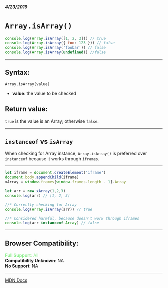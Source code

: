 ##### 4/23/2019
# `Array.isArray()`

```js
console.log(Array.isArray([1, 2, 3])) // true
console.log(Array.isArray({ foo: 123 })) // false
console.log(Array.isArray('foobar')) // false
console.log(Array.isArray(undefined)) //false
```

---

## Syntax:
`Array.isArray(value)`

* **value**: the value to be checked

## Return value:
`true` is the value is an Array; otherwise `false`.

---

## `instanceof` vs `isArray`
When checking for Array instance, `Array.isArray()` is preferred over `instanceof` because it works through `iframes`.

---

```js
let iframe = document.createElement('iframe')
document.body.appendChild(iframe)
xArray = window.frames[window.frames.length - 1].Array

let arr = new xArray(1,2,3) 
console.log(arr) // [1, 2, 3]

//* Correctly checking for Array
console.log(Array.isArray(arr)) // true

//* Considered harmful, because doesn't work through iframes
console.log(arr instanceof Array) // false
```

---

## Browser Compatibility:
<span style="color: lightgreen">**Full Support**: All</span>  
**Compatibility Unknown**: NA  
**No Support**: NA

---

[MDN Docs](https://developer.mozilla.org/en-US/docs/Web/JavaScript/Reference/Global_Objects/Array/isArray)